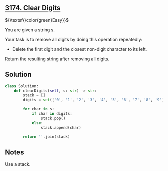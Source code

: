 ## [3174. Clear Digits](https://leetcode.com/problems/clear-digits/)

${\textsf{\color{green}Easy}}$

You are given a string s.

Your task is to remove all digits by doing this operation repeatedly:

- Delete the first digit and the closest non-digit character to its left.

Return the resulting string after removing all digits.

## Solution
```python
class Solution:
    def clearDigits(self, s: str) -> str:
        stack = []
        digits = set(['0', '1', '2', '3', '4', '5', '6', '7', '8', '9'])

        for char in s:
            if char in digits:
                stack.pop()
            else:
                stack.append(char)

        return ''.join(stack)
```

## Notes
Use a stack.
